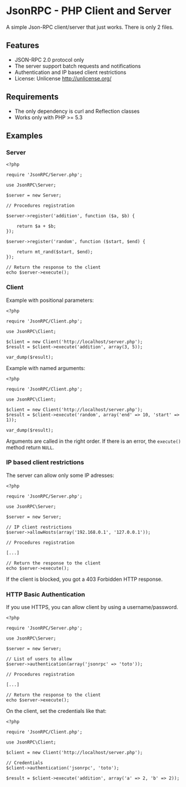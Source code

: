 JsonRPC - PHP Client and Server
===============================

A simple Json-RPC client/server that just works.
There is only 2 files.

Features
--------

- JSON-RPC 2.0 protocol only
- The server support batch requests and notifications
- Authentication and IP based client restrictions
- License: Unlicense http://unlicense.org/

Requirements
------------

- The only dependency is curl and Reflection classes
- Works only with PHP >= 5.3

Examples
--------

### Server

    <?php

    require 'JsonRPC/Server.php';

    use JsonRPC\Server;

    $server = new Server;

    // Procedures registration

    $server->register('addition', function ($a, $b) {

        return $a + $b;
    });

    $server->register('random', function ($start, $end) {

        return mt_rand($start, $end);
    });

    // Return the response to the client
    echo $server->execute();

### Client

Example with positional parameters:

    <?php

    require 'JsonRPC/Client.php';

    use JsonRPC\Client;

    $client = new Client('http://localhost/server.php');
    $result = $client->execute('addition', array(3, 5));

    var_dump($result);

Example with named arguments:

    <?php

    require 'JsonRPC/Client.php';

    use JsonRPC\Client;

    $client = new Client('http://localhost/server.php');
    $result = $client->execute('random', array('end' => 10, 'start' => 1));

    var_dump($result);

Arguments are called in the right order.
If there is an error, the `execute()` method return `NULL`.

### IP based client restrictions

The server can allow only some IP adresses:

    <?php

    require 'JsonRPC/Server.php';

    use JsonRPC\Server;

    $server = new Server;

    // IP client restrictions
    $server->allowHosts(array('192.168.0.1', '127.0.0.1'));

    // Procedures registration

    [...]

    // Return the response to the client
    echo $server->execute();

If the client is blocked, you got a 403 Forbidden HTTP response.

### HTTP Basic Authentication

If you use HTTPS, you can allow client by using a username/password.

    <?php

    require 'JsonRPC/Server.php';

    use JsonRPC\Server;

    $server = new Server;

    // List of users to allow
    $server->authentication(array('jsonrpc' => 'toto'));

    // Procedures registration

    [...]

    // Return the response to the client
    echo $server->execute();

On the client, set the credentials like that:

    <?php

    require 'JsonRPC/Client.php';

    use JsonRPC\Client;

    $client = new Client('http://localhost/server.php');

    // Credentials
    $client->authentication('jsonrpc', 'toto');

    $result = $client->execute('addition', array('a' => 2, 'b' => 2));